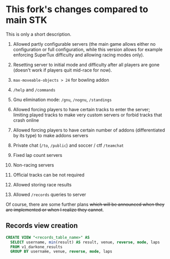 # This fork's changes compared to main STK

This is only a short description.

1. Allowed partly configurable servers (the main game allows either no configuration or full configuration, while this version allows for example enforcing SuperTux difficulty and allowing racing modes only).

2. Resetting server to initial mode and difficulty after all players are gone (doesn't work if players quit mid-race for now).

3. `max-moveable-objects > 24` for bowling addon

4. `/help` and `/commands`

5. Gnu elimination mode: `/gnu`, `/nognu`, `/standings`

6. Allowed forcing players to have certain tracks to enter the server; limiting played tracks to make very custom servers or forbid tracks that crash online

7. Allowed forcing players to have certain number of addons (differentiated by its type) to make addons servers

8. Private chat (`/to`, `/public`) and soccer / ctf `/teamchat`

9. Fixed lap count servers

10. Non-racing servers

11. Official tracks can be not required

12. Allowed storing race results

13. Allowed `/records` queries to server

Of course, there are some further plans ~~which will be announced when they are implemented or when I realize they cannot~~.

## Records view creation

```sql
CREATE VIEW "<records_table_name>" AS
  SELECT username, min(result) AS result, venue, reverse, mode, laps
  FROM v1_darkone_results
  GROUP BY username, venue, reverse, mode, laps
```
